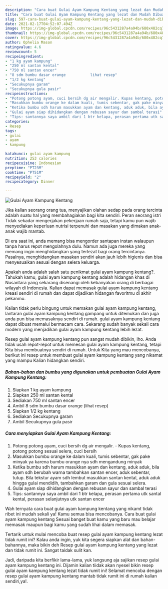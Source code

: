 ```yaml
---
description: "Cara buat Gulai Ayam Kampung Kentang yang lezat dan Mudah Dibuat"
title: "Cara buat Gulai Ayam Kampung Kentang yang lezat dan Mudah Dibuat"
slug: 597-cara-buat-gulai-ayam-kampung-kentang-yang-lezat-dan-mudah-dibuat
date: 2021-02-17T04:52:07.494Z
image: https://img-global.cpcdn.com/recipes/96c5431287a4a94b/680x482cq70/gulai-ayam-kampung-kentang-foto-resep-utama.jpg
thumbnail: https://img-global.cpcdn.com/recipes/96c5431287a4a94b/680x482cq70/gulai-ayam-kampung-kentang-foto-resep-utama.jpg
cover: https://img-global.cpcdn.com/recipes/96c5431287a4a94b/680x482cq70/gulai-ayam-kampung-kentang-foto-resep-utama.jpg
author: Ophelia Mason
ratingvalue: 4.6
reviewcount: 5
recipeingredient:
- "1 kg ayam kampung"
- "250 ml santan kental"
- "750 ml santan encer"
- "8 sdm bumbu dasar orange           lihat resep"
- "1/2 kg kentang"
- "Secukupnya garam"
- "Secukupnya gula pasir"
recipeinstructions:
- "Potong potong ayam, cuci bersih dg air mengalir. Kupas kentang, potong potong sesuai selera, cuci bersih"
- "Masukkan bumbu orange ke dalam kuali, tumis sebentar, gak pake minyak ya karena bumbu orange nya sdh mengandung minyak"
- "Ketika bumbu sdh harum masukkan ayam dan kentang, aduk aduk, bila ayam sdh berubah warna tambahkan santan encer, aduk sebentar, tutup. Bila tekstur ayam sdh lembut masukkan santan kental, aduk aduk hingga gulai mendidih, tambahkan garam dan gula sesuai selera."
- "Gulai ayam siap dihidangkan dengan rebusan sayur dan sambal terasi"
- "Tips: santannya saya ambil dari 1 btr kelapa, perasan pertama utk santal kental, perasan selanjutnya utk santan encer"
categories:
- Resep
tags:
- gulai
- ayam
- kampung

katakunci: gulai ayam kampung 
nutrition: 253 calories
recipecuisine: Indonesian
preptime: "PT23M"
cooktime: "PT51M"
recipeyield: "2"
recipecategory: Dinner

---
```



![Gulai Ayam Kampung Kentang](https://img-global.cpcdn.com/recipes/96c5431287a4a94b/680x482cq70/gulai-ayam-kampung-kentang-foto-resep-utama.jpg)

Jika kalian seorang orang tua, menyajikan olahan sedap pada orang tercinta adalah suatu hal yang membahagiakan bagi kita sendiri. Peran seorang istri Tidak sekadar mengerjakan pekerjaan rumah saja, tetapi kamu pun wajib menyediakan keperluan nutrisi terpenuhi dan masakan yang dimakan anak-anak wajib mantab.

Di era  saat ini, anda memang bisa mengorder santapan instan walaupun tanpa harus repot mengolahnya dulu. Namun ada juga mereka yang memang ingin menghidangkan yang terlezat bagi orang tercintanya. Pasalnya, menghidangkan masakan sendiri akan jauh lebih higienis dan bisa menyesuaikan sesuai dengan selera keluarga. 



Apakah anda adalah salah satu penikmat gulai ayam kampung kentang?. Tahukah kamu, gulai ayam kampung kentang adalah hidangan khas di Nusantara yang sekarang disenangi oleh kebanyakan orang di berbagai wilayah di Indonesia. Kalian dapat memasak gulai ayam kampung kentang kreasi sendiri di rumah dan dapat dijadikan hidangan favoritmu di akhir pekanmu.

Kalian tidak perlu bingung untuk memakan gulai ayam kampung kentang, lantaran gulai ayam kampung kentang gampang untuk ditemukan dan juga anda pun bisa memasaknya sendiri di rumah. gulai ayam kampung kentang dapat dibuat memalui bermacam cara. Sekarang sudah banyak sekali cara modern yang menjadikan gulai ayam kampung kentang lebih lezat.

Resep gulai ayam kampung kentang pun sangat mudah dibikin, lho. Anda tidak usah repot-repot untuk memesan gulai ayam kampung kentang, tetapi Kita bisa membuatnya sendiri di rumah. Untuk Kita yang mau mencobanya, berikut ini resep untuk membuat gulai ayam kampung kentang yang nikamat yang mampu Kalian hidangkan sendiri.

<!--inarticleads1-->

##### Bahan-bahan dan bumbu yang digunakan untuk pembuatan Gulai Ayam Kampung Kentang:

1. Siapkan 1 kg ayam kampung
1. Siapkan 250 ml santan kental
1. Sediakan 750 ml santan encer
1. Ambil 8 sdm bumbu dasar orange           (lihat resep)
1. Siapkan 1/2 kg kentang
1. Sediakan Secukupnya garam
1. Ambil Secukupnya gula pasir




<!--inarticleads2-->

##### Cara menyiapkan Gulai Ayam Kampung Kentang:

1. Potong potong ayam, cuci bersih dg air mengalir. - Kupas kentang, potong potong sesuai selera, cuci bersih
1. Masukkan bumbu orange ke dalam kuali, tumis sebentar, gak pake minyak ya karena bumbu orange nya sdh mengandung minyak
1. Ketika bumbu sdh harum masukkan ayam dan kentang, aduk aduk, bila ayam sdh berubah warna tambahkan santan encer, aduk sebentar, tutup. Bila tekstur ayam sdh lembut masukkan santan kental, aduk aduk hingga gulai mendidih, tambahkan garam dan gula sesuai selera.
1. Gulai ayam siap dihidangkan dengan rebusan sayur dan sambal terasi
1. Tips: santannya saya ambil dari 1 btr kelapa, perasan pertama utk santal kental, perasan selanjutnya utk santan encer




Wah ternyata cara buat gulai ayam kampung kentang yang nikamt tidak ribet ini mudah sekali ya! Kamu semua bisa mencobanya. Cara buat gulai ayam kampung kentang Sesuai banget buat kamu yang baru mau belajar memasak maupun bagi kamu yang sudah lihai dalam memasak.

Tertarik untuk mulai mencoba buat resep gulai ayam kampung kentang lezat tidak rumit ini? Kalau anda ingin, yuk kita segera siapkan alat dan bahan-bahannya, maka bikin deh Resep gulai ayam kampung kentang yang lezat dan tidak rumit ini. Sangat taidak sulit kan. 

Jadi, daripada kita berfikir lama-lama, yuk langsung aja sajikan resep gulai ayam kampung kentang ini. Dijamin kalian tiidak akan nyesel bikin resep gulai ayam kampung kentang lezat tidak rumit ini! Selamat mencoba dengan resep gulai ayam kampung kentang mantab tidak rumit ini di rumah kalian sendiri,ya!.

